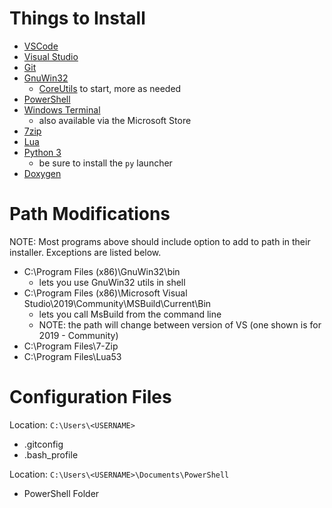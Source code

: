 # Things to Install

- [VSCode](https://code.visualstudio.com/download)
- [Visual Studio](https://visualstudio.microsoft.com/downloads/)
- [Git](https://git-scm.com/downloads)
- [GnuWin32](http://gnuwin32.sourceforge.net/packages.html)
    - [CoreUtils](http://gnuwin32.sourceforge.net/packages/coreutils.htm) to start, more as needed
- [PowerShell](https://github.com/PowerShell/PowerShell/releases)
- [Windows Terminal](https://github.com/microsoft/terminal/releases)
    - also available via the Microsoft Store
- [7zip](https://www.7-zip.org/download.html)
- [Lua](https://www.lua.org/download.html)
- [Python 3](https://www.python.org/downloads/windows/)
    - be sure to install the `py` launcher
- [Doxygen](https://www.doxygen.nl/download.html)

# Path Modifications

NOTE: Most programs above should include option to add to path in their installer. Exceptions are listed below.

- C:\Program Files (x86)\GnuWin32\bin
    - lets you use GnuWin32 utils in shell
- C:\Program Files (x86)\Microsoft Visual Studio\2019\Community\MSBuild\Current\Bin
    - lets you call MsBuild from the command line
    - NOTE: the path will change between version of VS (one shown is for 2019 - Community)
- C:\Program Files\7-Zip
- C:\Program Files\Lua53

# Configuration Files
Location: `C:\Users\<USERNAME>`
- .gitconfig
- .bash_profile

Location: `C:\Users\<USERNAME>\Documents\PowerShell`
- PowerShell Folder